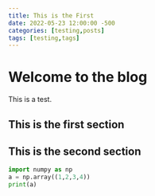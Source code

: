 ```yaml
---
title: This is the First
date: 2022-05-23 12:00:00 -500
categories: [testing,posts]
tags: [testing,tags]
---
```


# Welcome to the blog
This is a test.

## This is the first section

## This is the second section

```python
import numpy as np
a = np.array((1,2,3,4))
print(a)
```

